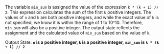 The variable `min_sum` is assigned the value of the expression `k * (k + 1) // 2`. This expression calculates the sum of the first `k` positive integers. The values of `n` and `k` are both positive integers, and while the exact value of `k` is not specified, we know it is within the range of 1 to 10^10. Therefore, `min_sum` will also be a positive integer. The output state reflects the assignment and the calculated value of `min_sum` based on the value of `k`.

Output State: **`n` is a positive integer, `k` is a positive integer, `min_sum` is `k * (k + 1) // 2`**
